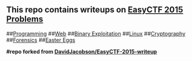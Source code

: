 This repo contains writeups on [EasyCTF 2015](//easyctf.com) [Problems](//easyctf.com/problems)
----------------------------------
##[Programming](programming.md)
##[Web](web.md)
##[Binary Exploitation](binary_exploitation.md)
##[Linux](linux.md)
##[Cryptography](crypto.md)
##[Forensics](forensics.md)
##[Easter Eggs](easter_eggs.md)


**#repo forked from [DavidJacobson/EasyCTF-2015-writeup](DavidJacobson/EasyCTF-2015-writeup)**
